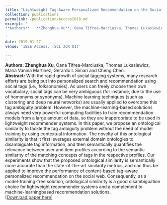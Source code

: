 ```yaml
---
title: "Lightweight Tag-Aware Personalized Recommendation on the Social Web Using Ontological Similarity"
collection: publications
permalink: /publication/Access2018.md
excerpt: '
**Authors** : **Zhenghua Xu**, Oana Tifrea-Marciuska, Thomas Lukasiewicz, Maria Vanina Martinez, Gerardo I. Simari and Cheng Chen.

'
date: 2019-01-27
venue: 'IEEE Access, (SCI JCR Q1)'

---
```


**Authors:** **Zhenghua Xu**, Oana Tifrea-Marciuska, Thomas Lukasiewicz, Maria Vanina Martinez, Gerardo I. Simari and Cheng Chen.  
**Abstract:** With the rapid growth of social tagging systems, many research efforts are being put into
personalized search and recommendation using social tags (i.e., folksonomies). As users can freely choose
their own vocabulary, social tags can be very ambiguous (for instance, due to the use of homonyms or synonyms). Machine learning techniques (such as clustering and deep neural networks) are usually applied
to overcome this tag ambiguity problem. However, the machine-learning-based solutions always need very
powerful computing facilities to train recommendation models from a large amount of data, so they are inappropriate to be used in lightweight recommender systems. In this paper, we propose an ontological similarity
to tackle the tag ambiguity problem without the need of model training by using contextual information. The
novelty of this ontological similarity is that it first leverages external domain ontologies to disambiguate
tag information, and then semantically quantifies the relevance between user and item profiles according to
the semantic similarity of the matching concepts of tags in the respective profiles. Our experiments show
that the proposed ontological similarity is semantically more accurate than the state-of-the-art similarity
metrics, and can thus be applied to improve the performance of content-based tag-aware personalized
recommendation on the social web. Consequently, as a model-training-free solution, ontological similarity is
a good disambiguation choice for lightweight recommender systems and a complement to machine-learningbased recommendation solutions.  
[[Download paper here]](https://ieeexplore.ieee.org/stamp/stamp.jsp?tp=&arnumber=8396258)
